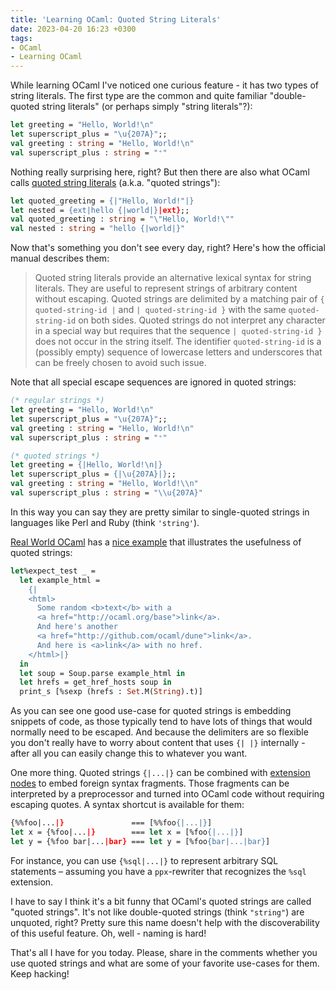 ```yaml
---
title: 'Learning OCaml: Quoted String Literals'
date: 2023-04-20 16:23 +0300
tags:
- OCaml
- Learning OCaml
---
```


While learning OCaml I've noticed one curious feature - it has two
types of string literals. The first type are the common and quite
familiar "double-quoted string literals" (or perhaps simply "string literals"?):

``` ocaml
let greeting = "Hello, World!\n"
let superscript_plus = "\u{207A}";;
val greeting : string = "Hello, World!\n"
val superscript_plus : string = "⁺"
```

Nothing really surprising here, right? But then there are also what OCaml calls
[quoted string
literals](https://v2.ocaml.org/manual/lex.html#sss:stringliterals) (a.k.a. "quoted strings"):

``` ocaml
let quoted_greeting = {|"Hello, World!"|}
let nested = {ext|hello {|world|}|ext};;
val quoted_greeting : string = "\"Hello, World!\""
val nested : string = "hello {|world|}"
```

Now that's something you don't see every day, right? Here's how the official
manual describes them:

> Quoted string literals provide an alternative lexical syntax for string
> literals. They are useful to represent strings of arbitrary content without
> escaping. Quoted strings are delimited by a matching pair of
> `{ quoted-string-id |` and `| quoted-string-id }` with the same `quoted-string-id` on
> both sides. Quoted strings do not interpret any character in a special way but
> requires that the sequence `| quoted-string-id }` does not occur in the string
> itself. The identifier `quoted-string-id` is a (possibly empty) sequence of
> lowercase letters and underscores that can be freely chosen to avoid such
> issue.

Note that all special escape sequences are ignored in quoted strings:

``` ocaml
(* regular strings *)
let greeting = "Hello, World!\n"
let superscript_plus = "\u{207A}";;
val greeting : string = "Hello, World!\n"
val superscript_plus : string = "⁺"

(* quoted strings *)
let greeting = {|Hello, World!\n|}
let superscript_plus = {|\u{207A}|};;
val greeting : string = "Hello, World!\\n"
val superscript_plus : string = "\\u{207A}"
```

In this way you can say they are pretty similar to single-quoted strings in
languages like Perl and Ruby (think `'string'`).

[Real World OCaml](https://dev.realworldocaml.org) has a [nice
example](https://dev.realworldocaml.org/testing.html#scrollNav-2-3) that
illustrates the usefulness of quoted strings:

``` ocaml
let%expect_test _ =
  let example_html =
    {|
    <html>
      Some random <b>text</b> with a
      <a href="http://ocaml.org/base">link</a>.
      And here's another
      <a href="http://github.com/ocaml/dune">link</a>.
      And here is <a>link</a> with no href.
    </html>|}
  in
  let soup = Soup.parse example_html in
  let hrefs = get_href_hosts soup in
  print_s [%sexp (hrefs : Set.M(String).t)]
```

As you can see one good use-case for quoted strings is embedding snippets of
code, as those typically tend to have lots of things that would normally need to be
escaped.
And because the delimiters are so flexible you don't really have to worry about
content that uses `{| |}` internally - after all you can easily change this to
whatever you want.

One more thing. Quoted strings `{|...|}` can be combined with [extension
nodes](https://v2.ocaml.org/manual/extensionnodes.html#s:extension-nodes) to
embed foreign syntax fragments. Those fragments can be interpreted by a
preprocessor and turned into OCaml code without requiring escaping quotes. A
syntax shortcut is available for them:

``` ocaml
{%%foo|...|}               === [%%foo{|...|}]
let x = {%foo|...|}        === let x = [%foo{|...|}]
let y = {%foo bar|...|bar} === let y = [%foo{bar|...|bar}]
```

For instance, you can use `{%sql|...|}` to represent arbitrary SQL statements –
assuming you have a `ppx`-rewriter that recognizes the `%sql` extension.

I have to say I think it's a bit funny that OCaml's quoted strings are called
"quoted strings". It's not like double-quoted strings (think `"string"`) are
unquoted, right? Pretty sure this name doesn't help with the discoverability of
this useful feature. Oh, well - naming is hard!

That's all I have for you today. Please, share in the comments whether you use
quoted strings and what are some of your favorite use-cases for them. Keep
hacking!
